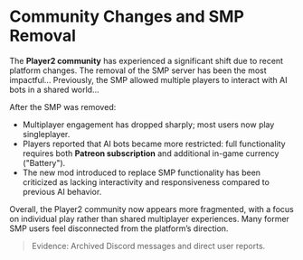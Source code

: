 # Community Changes and SMP Removal

The **Player2 community** has experienced a significant shift due to recent platform changes. The removal of the SMP server has been the most impactful... Previously, the SMP allowed multiple players to interact with AI bots in a shared world...

After the SMP was removed:
- Multiplayer engagement has dropped sharply; most users now play singleplayer.
- Players reported that AI bots became more restricted: full functionality requires both **Patreon subscription** and additional in-game currency ("Battery").
- The new mod introduced to replace SMP functionality has been criticized as lacking interactivity and responsiveness compared to previous AI behavior.

Overall, the Player2 community now appears more fragmented, with a focus on individual play rather than shared multiplayer experiences. Many former SMP users feel disconnected from the platform’s direction.

> Evidence: Archived Discord messages and direct user reports.
